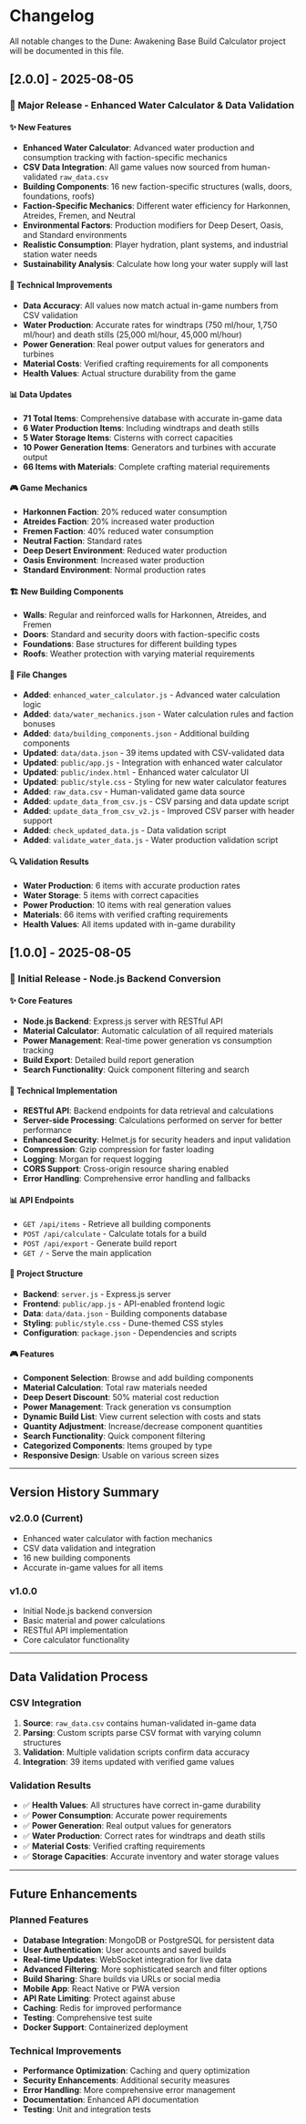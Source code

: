 # Changelog

All notable changes to the Dune: Awakening Base Build Calculator project will be documented in this file.

## [2.0.0] - 2025-08-05

### 🎉 Major Release - Enhanced Water Calculator & Data Validation

#### ✨ New Features
- **Enhanced Water Calculator**: Advanced water production and consumption tracking with faction-specific mechanics
- **CSV Data Integration**: All game values now sourced from human-validated `raw_data.csv`
- **Building Components**: 16 new faction-specific structures (walls, doors, foundations, roofs)
- **Faction-Specific Mechanics**: Different water efficiency for Harkonnen, Atreides, Fremen, and Neutral
- **Environmental Factors**: Production modifiers for Deep Desert, Oasis, and Standard environments
- **Realistic Consumption**: Player hydration, plant systems, and industrial station water needs
- **Sustainability Analysis**: Calculate how long your water supply will last

#### 🔧 Technical Improvements
- **Data Accuracy**: All values now match actual in-game numbers from CSV validation
- **Water Production**: Accurate rates for windtraps (750 ml/hour, 1,750 ml/hour) and death stills (25,000 ml/hour, 45,000 ml/hour)
- **Power Generation**: Real power output values for generators and turbines
- **Material Costs**: Verified crafting requirements for all components
- **Health Values**: Actual structure durability from the game

#### 📊 Data Updates
- **71 Total Items**: Comprehensive database with accurate in-game data
- **6 Water Production Items**: Including windtraps and death stills
- **5 Water Storage Items**: Cisterns with correct capacities
- **10 Power Generation Items**: Generators and turbines with accurate output
- **66 Items with Materials**: Complete crafting material requirements

#### 🎮 Game Mechanics
- **Harkonnen Faction**: 20% reduced water consumption
- **Atreides Faction**: 20% increased water production
- **Fremen Faction**: 40% reduced water consumption
- **Neutral Faction**: Standard rates
- **Deep Desert Environment**: Reduced water production
- **Oasis Environment**: Increased water production
- **Standard Environment**: Normal production rates

#### 🏗️ New Building Components
- **Walls**: Regular and reinforced walls for Harkonnen, Atreides, and Fremen
- **Doors**: Standard and security doors with faction-specific costs
- **Foundations**: Base structures for different building types
- **Roofs**: Weather protection with varying material requirements

#### 📁 File Changes
- **Added**: `enhanced_water_calculator.js` - Advanced water calculation logic
- **Added**: `data/water_mechanics.json` - Water calculation rules and faction bonuses
- **Added**: `data/building_components.json` - Additional building components
- **Updated**: `data/data.json` - 39 items updated with CSV-validated data
- **Updated**: `public/app.js` - Integration with enhanced water calculator
- **Updated**: `public/index.html` - Enhanced water calculator UI
- **Updated**: `public/style.css` - Styling for new water calculator features
- **Added**: `raw_data.csv` - Human-validated game data source
- **Added**: `update_data_from_csv.js` - CSV parsing and data update script
- **Added**: `update_data_from_csv_v2.js` - Improved CSV parser with header support
- **Added**: `check_updated_data.js` - Data validation script
- **Added**: `validate_water_data.js` - Water production validation script

#### 🔍 Validation Results
- **Water Production**: 6 items with accurate production rates
- **Water Storage**: 5 items with correct capacities
- **Power Production**: 10 items with real generation values
- **Materials**: 66 items with verified crafting requirements
- **Health Values**: All items updated with in-game durability

## [1.0.0] - 2025-08-05

### 🚀 Initial Release - Node.js Backend Conversion

#### ✨ Core Features
- **Node.js Backend**: Express.js server with RESTful API
- **Material Calculator**: Automatic calculation of all required materials
- **Power Management**: Real-time power generation vs consumption tracking
- **Build Export**: Detailed build report generation
- **Search Functionality**: Quick component filtering and search

#### 🔧 Technical Implementation
- **RESTful API**: Backend endpoints for data retrieval and calculations
- **Server-side Processing**: Calculations performed on server for better performance
- **Enhanced Security**: Helmet.js for security headers and input validation
- **Compression**: Gzip compression for faster loading
- **Logging**: Morgan for request logging
- **CORS Support**: Cross-origin resource sharing enabled
- **Error Handling**: Comprehensive error handling and fallbacks

#### 📊 API Endpoints
- `GET /api/items` - Retrieve all building components
- `POST /api/calculate` - Calculate totals for a build
- `POST /api/export` - Generate build report
- `GET /` - Serve the main application

#### 📁 Project Structure
- **Backend**: `server.js` - Express.js server
- **Frontend**: `public/app.js` - API-enabled frontend logic
- **Data**: `data/data.json` - Building components database
- **Styling**: `public/style.css` - Dune-themed CSS styles
- **Configuration**: `package.json` - Dependencies and scripts

#### 🎮 Features
- **Component Selection**: Browse and add building components
- **Material Calculation**: Total raw materials needed
- **Deep Desert Discount**: 50% material cost reduction
- **Power Management**: Track generation vs consumption
- **Dynamic Build List**: View current selection with costs and stats
- **Quantity Adjustment**: Increase/decrease component quantities
- **Search Functionality**: Quick component filtering
- **Categorized Components**: Items grouped by type
- **Responsive Design**: Usable on various screen sizes

---

## Version History Summary

### v2.0.0 (Current)
- Enhanced water calculator with faction mechanics
- CSV data validation and integration
- 16 new building components
- Accurate in-game values for all items

### v1.0.0
- Initial Node.js backend conversion
- Basic material and power calculations
- RESTful API implementation
- Core calculator functionality

---

## Data Validation Process

### CSV Integration
1. **Source**: `raw_data.csv` contains human-validated in-game data
2. **Parsing**: Custom scripts parse CSV format with varying column structures
3. **Validation**: Multiple validation scripts confirm data accuracy
4. **Integration**: 39 items updated with verified game values

### Validation Results
- ✅ **Health Values**: All structures have correct in-game durability
- ✅ **Power Consumption**: Accurate power requirements
- ✅ **Power Generation**: Real output values for generators
- ✅ **Water Production**: Correct rates for windtraps and death stills
- ✅ **Material Costs**: Verified crafting requirements
- ✅ **Storage Capacities**: Accurate inventory and water storage values

---

## Future Enhancements

### Planned Features
- **Database Integration**: MongoDB or PostgreSQL for persistent data
- **User Authentication**: User accounts and saved builds
- **Real-time Updates**: WebSocket integration for live data
- **Advanced Filtering**: More sophisticated search and filter options
- **Build Sharing**: Share builds via URLs or social media
- **Mobile App**: React Native or PWA version
- **API Rate Limiting**: Protect against abuse
- **Caching**: Redis for improved performance
- **Testing**: Comprehensive test suite
- **Docker Support**: Containerized deployment

### Technical Improvements
- **Performance Optimization**: Caching and query optimization
- **Security Enhancements**: Additional security measures
- **Error Handling**: More comprehensive error management
- **Documentation**: Enhanced API documentation
- **Testing**: Unit and integration tests 